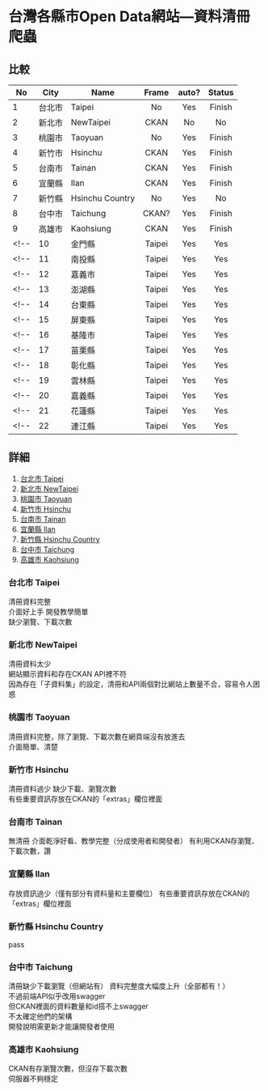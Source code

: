 # 台灣各縣市Open Data網站—資料清冊爬蟲

## 比較
| No | City   | Name            | Frame    | auto?    | Status |
|----|--------|-----------------|:--------:|:--------:|:------:|
| 1  | 台北市  | Taipei          | No       | Yes      | Finish |
| 2  | 新北市  | NewTaipei       | CKAN     | No       | No     |
| 3  | 桃園市  | Taoyuan         | No       | Yes      | Finish |
| 4  | 新竹市  | Hsinchu         | CKAN     | Yes      | Finish |
| 5  | 台南市  | Tainan          | CKAN     | Yes      | Finish |
| 6  | 宜蘭縣  | Ilan            | CKAN     | Yes      | Finish |
| 7  | 新竹縣  | Hsinchu Country | No       | Yes      | No     |
| 8  | 台中市  | Taichung        | CKAN?    | Yes      | Finish |
| 9  | 高雄市  | Kaohsiung       | CKAN     | Yes      | Finish |
<!-- | 10 | 金門縣  | Taipei          | Yes      | Yes      | -->
<!-- | 11 | 南投縣  | Taipei          | Yes      | Yes      | -->
<!-- | 12 | 嘉義市  | Taipei          | Yes      | Yes      | -->
<!-- | 13 | 澎湖縣  | Taipei          | Yes      | Yes      | -->
<!-- | 14 | 台東縣  | Taipei          | Yes      | Yes      | -->
<!-- | 15 | 屏東縣  | Taipei          | Yes      | Yes      | -->
<!-- | 16 | 基隆市  | Taipei          | Yes      | Yes      | -->
<!-- | 17 | 苗栗縣  | Taipei          | Yes      | Yes      | -->
<!-- | 18 | 彰化縣  | Taipei          | Yes      | Yes      | -->
<!-- | 19 | 雲林縣  | Taipei          | Yes      | Yes      | -->
<!-- | 20 | 嘉義縣  | Taipei          | Yes      | Yes      | -->
<!-- | 21 | 花蓮縣  | Taipei          | Yes      | Yes      | -->
<!-- | 22 | 連江縣  | Taipei          | Yes      | Yes      | -->

## 詳細
1.  [台北市 Taipei](#台北市-taipei)
2.  [新北市 NewTaipei](#新北市-newtaipei)
3.  [桃園市 Taoyuan](#桃園市-taoyuan)
4.  [新竹市 Hsinchu](#新竹市-hsinchu)
5.  [台南市 Tainan](#台南市-tainan)
6.  [宜蘭縣 Ilan](#宜蘭縣-ilan)
7.  [新竹縣 Hsinchu Country](#新竹縣-hsinchu-country)
8.  [台中市 Taichung](#台中市-taichung)
9.  [高雄市 Kaohsiung](#高雄市-kaohsiung)
<!-- 10. [金門縣 Taipei](#金門縣-taipei) -->
<!-- 11. [南投縣 Taipei](#南投縣-taipei) -->
<!-- 12. [嘉義市 Taipei](#嘉義市-taipei) -->
<!-- 13. [澎湖縣 Taipei](#澎湖縣-taipei) -->
<!-- 14. [台東縣 Taipei](#台東縣-taipei) -->
<!-- 15. [屏東縣 Taipei](#屏東縣-taipei) -->
<!-- 16. [基隆市 Taipei](#基隆市-taipei) -->
<!-- 17. [苗栗縣 Taipei](#苗栗縣-taipei) -->
<!-- 18. [彰化縣 Taipei](#彰化縣-taipei) -->
<!-- 19. [雲林縣 Taipei](#雲林縣-taipei) -->
<!-- 20. [嘉義縣 Taipei](#嘉義縣-taipei) -->
<!-- 21. [花蓮縣 Taipei](#花蓮縣-taipei) -->
<!-- 22. [連江縣 Taipei](#連江縣-taipei) -->

### 台北市 Taipei
清冊資料完整  
介面好上手 開發教學簡單  
缺少瀏覽、下載次數  

### 新北市 NewTaipei
清冊資料太少  
網站顯示資料和存在CKAN API裡不符  
因為存在「子資料集」的設定，清冊和API兩個對比網站上數量不合，容易令人困惑  

### 桃園市 Taoyuan
清冊資料完整，除了瀏覽、下載次數在網頁端沒有放進去  
介面簡單、清楚

### 新竹市 Hsinchu
清冊資料過少
缺少下載、瀏覽次數  
有些重要資訊存放在CKAN的「extras」欄位裡面

### 台南市 Tainan
無清冊
介面乾淨好看、教學完整（分成使用者和開發者）
有利用CKAN存瀏覽、下載次數，讚

### 宜蘭縣 Ilan
存放資訊過少（僅有部分有資料量和主要欄位）
有些重要資訊存放在CKAN的「extras」欄位裡面

### 新竹縣 Hsinchu Country
pass

### 台中市 Taichung
清冊缺少下載瀏覽（但網站有）
資料完整度大幅度上升（全部都有！）  
不過前端API似乎改用swagger  
但CKAN裡面的資料數量和id搭不上swagger  
不太確定他們的架構  
開發說明需更新才能讓開發者使用

### 高雄市 Kaohsiung
CKAN有存瀏覽次數，但沒存下載次數  
伺服器不夠穩定

<!-- ### 金門縣 Taipei -->
<!-- ### 南投縣 Taipei -->
<!-- ### 嘉義市 Taipei -->
<!-- ### 澎湖縣 Taipei -->
<!-- ### 台東縣 Taipei -->
<!-- ### 屏東縣 Taipei -->
<!-- ### 基隆市 Taipei -->
<!-- ### 苗栗縣 Taipei -->
<!-- ### 彰化縣 Taipei -->
<!-- ### 雲林縣 Taipei -->
<!-- ### 嘉義縣 Taipei -->
<!-- ### 花蓮縣 Taipei -->
<!-- ### 連江縣 Taipei -->
